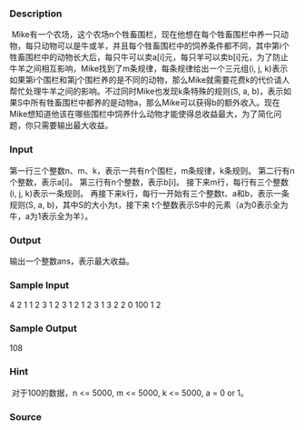 
### Description
 Mike有一个农场，这个农场n个牲畜围栏，现在他想在每个牲畜围栏中养一只动物，每只动物可以是牛或羊，并且每个牲畜围栏中的饲养条件都不同，其中第i个牲畜围栏中的动物长大后，每只牛可以卖a[i]元，每只羊可以卖b[i]元，为了防止牛羊之间相互影响，Mike找到了m条规律，每条规律给出一个三元组(i, j, k)表示如果第i个围栏和第j个围栏养的是不同的动物，那么Mike就需要花费k的代价请人帮忙处理牛羊之间的影响。不过同时Mike也发现k条特殊的规则(S, a, b)，表示如果S中所有牲畜围栏中都养的是动物a，那么Mike可以获得b的额外收入。现在Mike想知道他该在哪些围栏中饲养什么动物才能使得总收益最大，为了简化问题，你只需要输出最大收益。


### Input
第一行三个整数n、m、k，表示一共有n个围栏，m条规律，k条规则。
第二行有n个整数，表示a[i]。
第三行有n个整数，表示b[i]。
接下来m行，每行有三个整数(i, j, k)表示一条规则。
再接下来k行，每行一开始有三个整数t、a和b，表示一条规则(S, a, b)，其中S的大小为t，接下来
t个整数表示S中的元素（a为0表示全为牛，a为1表示全为羊）。

### Output
输出一个整数ans，表示最大收益。


### Sample Input
4 2 1
1 2 3 1
2 3 1 2
1 2 3
1 3 2
2 0 100 1 2
### Sample Output
108
### Hint
 对于100的数据，n <= 5000, m <= 5000, k <= 5000, a = 0 or 1。
### Source
